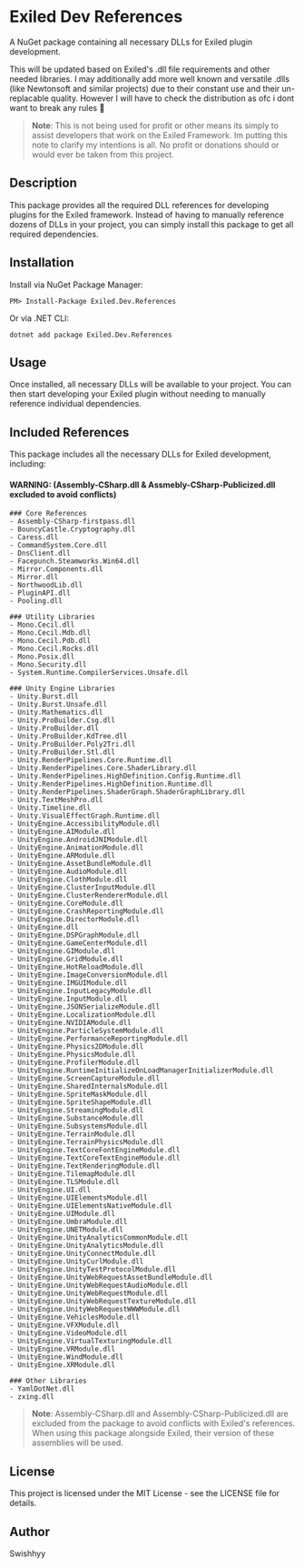 # Exiled Dev References

A NuGet package containing all necessary DLLs for Exiled plugin development. 

This will be updated based on Exiled's .dll file requirements and other needed libraries. I may additionally add more well known and versatile .dlls (like Newtonsoft and similar projects) due to their constant use and their un-replacable quality. However I will have to check the distribution as ofc i dont want to break any rules 🙏

> **Note**: This is not being used for profit or other means its simply to assist developers that work on the Exiled Framework. Im putting this note to clarify my intentions is all. No profit or donations should or would ever be taken from this project. 


## Description

This package provides all the required DLL references for developing plugins for the Exiled framework. Instead of having to manually reference dozens of DLLs in your project, you can simply install this package to get all required dependencies.

## Installation

Install via NuGet Package Manager:
```
PM> Install-Package Exiled.Dev.References
```

Or via .NET CLI:
```
dotnet add package Exiled.Dev.References
```

## Usage

Once installed, all necessary DLLs will be available to your project. You can then start developing your Exiled plugin without needing to manually reference individual dependencies.

## Included References

This package includes all the necessary DLLs for Exiled development, including:

#### WARNING: (Assembly-CSharp.dll & Assmebly-CSharp-Publicized.dll excluded to avoid conflicts)
```
### Core References
- Assembly-CSharp-firstpass.dll 
- BouncyCastle.Cryptography.dll
- Caress.dll
- CommandSystem.Core.dll
- DnsClient.dll
- Facepunch.Steamworks.Win64.dll
- Mirror.Components.dll
- Mirror.dll
- NorthwoodLib.dll
- PluginAPI.dll
- Pooling.dll

### Utility Libraries
- Mono.Cecil.dll
- Mono.Cecil.Mdb.dll
- Mono.Cecil.Pdb.dll
- Mono.Cecil.Rocks.dll
- Mono.Posix.dll
- Mono.Security.dll
- System.Runtime.CompilerServices.Unsafe.dll

### Unity Engine Libraries
- Unity.Burst.dll
- Unity.Burst.Unsafe.dll
- Unity.Mathematics.dll
- Unity.ProBuilder.Csg.dll
- Unity.ProBuilder.dll
- Unity.ProBuilder.KdTree.dll
- Unity.ProBuilder.Poly2Tri.dll
- Unity.ProBuilder.Stl.dll
- Unity.RenderPipelines.Core.Runtime.dll
- Unity.RenderPipelines.Core.ShaderLibrary.dll
- Unity.RenderPipelines.HighDefinition.Config.Runtime.dll
- Unity.RenderPipelines.HighDefinition.Runtime.dll
- Unity.RenderPipelines.ShaderGraph.ShaderGraphLibrary.dll
- Unity.TextMeshPro.dll
- Unity.Timeline.dll
- Unity.VisualEffectGraph.Runtime.dll
- UnityEngine.AccessibilityModule.dll
- UnityEngine.AIModule.dll
- UnityEngine.AndroidJNIModule.dll
- UnityEngine.AnimationModule.dll
- UnityEngine.ARModule.dll
- UnityEngine.AssetBundleModule.dll
- UnityEngine.AudioModule.dll
- UnityEngine.ClothModule.dll
- UnityEngine.ClusterInputModule.dll
- UnityEngine.ClusterRendererModule.dll
- UnityEngine.CoreModule.dll
- UnityEngine.CrashReportingModule.dll
- UnityEngine.DirectorModule.dll
- UnityEngine.dll
- UnityEngine.DSPGraphModule.dll
- UnityEngine.GameCenterModule.dll
- UnityEngine.GIModule.dll
- UnityEngine.GridModule.dll
- UnityEngine.HotReloadModule.dll
- UnityEngine.ImageConversionModule.dll
- UnityEngine.IMGUIModule.dll
- UnityEngine.InputLegacyModule.dll
- UnityEngine.InputModule.dll
- UnityEngine.JSONSerializeModule.dll
- UnityEngine.LocalizationModule.dll
- UnityEngine.NVIDIAModule.dll
- UnityEngine.ParticleSystemModule.dll
- UnityEngine.PerformanceReportingModule.dll
- UnityEngine.Physics2DModule.dll
- UnityEngine.PhysicsModule.dll
- UnityEngine.ProfilerModule.dll
- UnityEngine.RuntimeInitializeOnLoadManagerInitializerModule.dll
- UnityEngine.ScreenCaptureModule.dll
- UnityEngine.SharedInternalsModule.dll
- UnityEngine.SpriteMaskModule.dll
- UnityEngine.SpriteShapeModule.dll
- UnityEngine.StreamingModule.dll
- UnityEngine.SubstanceModule.dll
- UnityEngine.SubsystemsModule.dll
- UnityEngine.TerrainModule.dll
- UnityEngine.TerrainPhysicsModule.dll
- UnityEngine.TextCoreFontEngineModule.dll
- UnityEngine.TextCoreTextEngineModule.dll
- UnityEngine.TextRenderingModule.dll
- UnityEngine.TilemapModule.dll
- UnityEngine.TLSModule.dll
- UnityEngine.UI.dll
- UnityEngine.UIElementsModule.dll
- UnityEngine.UIElementsNativeModule.dll
- UnityEngine.UIModule.dll
- UnityEngine.UmbraModule.dll
- UnityEngine.UNETModule.dll
- UnityEngine.UnityAnalyticsCommonModule.dll
- UnityEngine.UnityAnalyticsModule.dll
- UnityEngine.UnityConnectModule.dll
- UnityEngine.UnityCurlModule.dll
- UnityEngine.UnityTestProtocolModule.dll
- UnityEngine.UnityWebRequestAssetBundleModule.dll
- UnityEngine.UnityWebRequestAudioModule.dll
- UnityEngine.UnityWebRequestModule.dll
- UnityEngine.UnityWebRequestTextureModule.dll
- UnityEngine.UnityWebRequestWWWModule.dll
- UnityEngine.VehiclesModule.dll
- UnityEngine.VFXModule.dll
- UnityEngine.VideoModule.dll
- UnityEngine.VirtualTexturingModule.dll
- UnityEngine.VRModule.dll
- UnityEngine.WindModule.dll
- UnityEngine.XRModule.dll

### Other Libraries
- YamlDotNet.dll
- zxing.dll
```
> **Note**: Assembly-CSharp.dll and Assembly-CSharp-Publicized.dll are excluded from the package to avoid conflicts with Exiled's references. When using this package alongside Exiled, their version of these assemblies will be used.

## License

This project is licensed under the MIT License - see the LICENSE file for details.

## Author

Swishhyy
